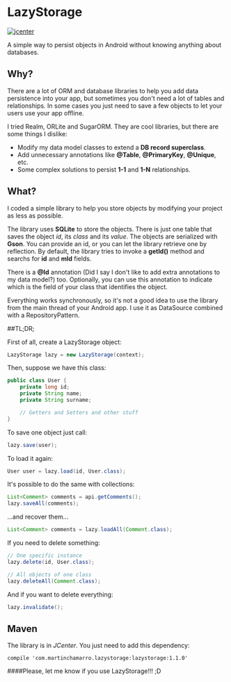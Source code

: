 # LazyStorage

[![jcenter](https://img.shields.io/badge/jcenter-1.1.0-green.svg)](https://bintray.com/martin-chamarro/maven/lazystorage/)

A simple way to persist objects in Android without knowing anything about databases.

## Why?
There are a lot of ORM and database libraries to help you add data persistence into your app, but sometimes you don't need a lot of tables and relationships. In some cases you just need to save a few objects to let your users use your app offline.

I tried Realm, ORLite and SugarORM. They are cool libraries, but there are some things I dislike:

* Modify my data model classes to extend a **DB record superclass**.
* Add unnecessary annotations like **@Table**, **@PrimaryKey**, **@Unique**, etc.
* Some complex solutions to persist **1-1** and **1-N** relationships.

## What?
I coded a simple library to help you store objects by modifying your project as less as possible. 

The library uses **SQLite** to store the objects. There is just one table that saves the object *id*, its *class* and its *value*. The objects are serialized with **Gson**. You can provide an id, or you can let the library retrieve one by reflection. By default, the library tries to invoke a **getId()** method and searchs for **id** and **mId** fields.

There is a **@Id** annotation (Did I say I don't like to add extra annotations to my data model?) too. Optionally, you can use this annotation to indicate which is the field of your class that identifies the object.

Everything works synchronously, so it's not a good idea to use the library from the main thread of your Android app. I use it as DataSource combined with a RepositoryPattern.


##TL;DR;

First of all, create a LazyStorage object:

~~~java
LazyStorage lazy = new LazyStorage(context);
~~~

Then, suppose we have this class:

~~~java
public class User {
    private long id;
    private String name;
    private String surname;

    // Getters and Setters and other stuff
}    
~~~

To save one object just call:

~~~java
lazy.save(user);
~~~

To load it again:

~~~java
User user = lazy.load(id, User.class);
~~~

It's possible to do the same with collections:

~~~java
List<Comment> comments = api.getComments();
lazy.saveAll(comments);
~~~

...and recover them...

~~~java
List<Comment> comments = lazy.loadAll(Comment.class);
~~~

If you need to delete something:

~~~java
// One specific instance
lazy.delete(id, User.class);

// All objects of one class
lazy.deleteAll(Comment.class);
~~~

And if you want to delete everything:

~~~java
lazy.invalidate();
~~~

## Maven

The library is in *JCenter*. You just need to add this dependency:

~~~
compile 'com.martinchamarro.lazystorage:lazystorage:1.1.0'
~~~

####Please, let me know if you use LazyStorage!!! ;D
